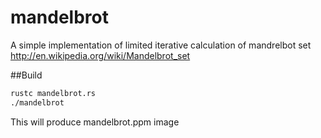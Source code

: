 # mandelbrot
A simple implementation of limited iterative calculation of mandrelbot set http://en.wikipedia.org/wiki/Mandelbrot_set

##Build

```sh
rustc mandelbrot.rs
./mandelbrot
```

This will produce mandelbrot.ppm image

